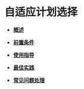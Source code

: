 # 自适应计划选择

-   **[概述](概述-自适应.md)**  

-   **[前置条件](前置条件-自适应.md)**  

-   **[使用指导](使用指导-自适应.md)**  

-   **[最佳实践](最佳实践-自适应.md)**  

-   **[常见问题处理](常见问题处理-自适应.md)**  


